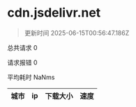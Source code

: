 
  # cdn.jsdelivr.net

  > 更新时间 2025-06-15T00:56:47.186Z
  
  总共请求 0

  请求报错 0

  平均耗时 NaNms

|城市|ip|下载大小|速度|
|-----|----------|---|---|

  